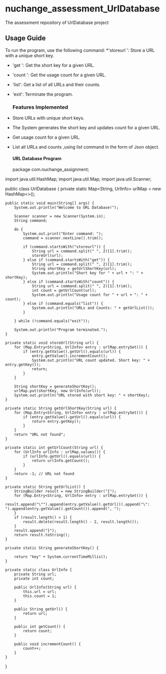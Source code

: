 # nuchange_assessment_UrlDatabase
The assessment repository of UrlDatabase project

## Usage Guide

To run the program, use the following command:
*'storeurl <url>': Store a URL with a unique short key.
* 'get <url>': Get the short key for a given URL.
* 'count <url>': Get the usage count for a given URL.
* 'list': Get a list of all URLs and their counts.
* 'exit': Terminate the program.

  ### Features Implemented
* Store URLs with unique short keys.
* The System generates the short key and updates count for a given URL.
* Get usage count for a given URL.
* List all URLs and counts ,using list command in the form of Json object.

  #### URL Database Program
  package com.nuchange_assignment;

import java.util.HashMap;
import java.util.Map;
import java.util.Scanner;

public class UrlDatabase {
    private static Map<String, UrlInfo> urlMap = new HashMap<>();

    public static void main(String[] args) {
        System.out.println("Welcome to URL Database!");

        Scanner scanner = new Scanner(System.in);
        String command;

        do {
            System.out.print("Enter command: ");
            command = scanner.nextLine().trim();

            if (command.startsWith("storeurl")) {
                String url = command.split(" ", 2)[1].trim();
                storeUrl(url);
            } else if (command.startsWith("get")) {
                String url = command.split(" ", 2)[1].trim();
                String shortKey = getUrlShortKey(url);
                System.out.println("Short key for " + url + ": " + shortKey);
            } else if (command.startsWith("count")) {
                String url = command.split(" ", 2)[1].trim();
                int count = getUrlCount(url);
                System.out.println("Usage count for " + url + ": " + count);
            } else if (command.equals("list")) {
                System.out.println("URLs and Counts: " + getUrlList());
            }

        } while (!command.equals("exit"));

        System.out.println("Program terminated.");
    }

    private static void storeUrl(String url) {
        for (Map.Entry<String, UrlInfo> entry : urlMap.entrySet()) {
            if (entry.getValue().getUrl().equals(url)) {
                entry.getValue().incrementCount();
                System.out.println("URL count updated. Short key: " + entry.getKey());
                return;
            }
        }

        String shortKey = generateShortKey();
        urlMap.put(shortKey, new UrlInfo(url));
        System.out.println("URL stored with short key: " + shortKey);
    }

    private static String getUrlShortKey(String url) {
        for (Map.Entry<String, UrlInfo> entry : urlMap.entrySet()) {
            if (entry.getValue().getUrl().equals(url)) {
                return entry.getKey();
            }
        }
        return "URL not found";
    }

    private static int getUrlCount(String url) {
        for (UrlInfo urlInfo : urlMap.values()) {
            if (urlInfo.getUrl().equals(url)) {
                return urlInfo.getCount();
            }
        }
        return -1; // URL not found
    }

    private static String getUrlList() {
        StringBuilder result = new StringBuilder("{");
        for (Map.Entry<String, UrlInfo> entry : urlMap.entrySet()) {
            result.append("\"").append(entry.getValue().getUrl()).append("\": ").append(entry.getValue().getCount()).append(", ");
        }
        if (result.length() > 1) {
            result.delete(result.length() - 2, result.length());
        }
        result.append("}");
        return result.toString();
    }

    private static String generateShortKey() {
        
        return "key" + System.currentTimeMillis();
    }

    private static class UrlInfo {
        private String url;
        private int count;

        public UrlInfo(String url) {
            this.url = url;
            this.count = 1;
        }

        public String getUrl() {
            return url;
        }

        public int getCount() {
            return count;
        }

        public void incrementCount() {
            count++;
        }
    }
}

